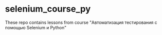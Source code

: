 # selenium_course_py

These repo contains lessons from course "Автоматизация тестирования с помощью Selenium и Python"
